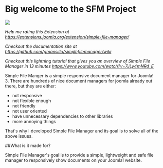 # Big welcome to the SFM Project

![](http://www.simplefilemanager.eu/images/touch-document-intro.png)

*Help me rating this Extension at https://extensions.joomla.org/extension/simple-file-manager/*  

*Checkout the documentation site at https://github.com/gmansillo/simplefilemanager/wiki*  

*Checkout this lightning tutorial that gives you an overview of Simple File Manager in 13 minutes https://www.youtube.com/watch?v=7JLy4mNRd_E*  

Simple File Manger is a simple responsive document manager for Joomla! 3. There are hundreds of nice document managers for joomla already out there, but they are either:

-  not responsive
-  not flexible enough
-  not friendly
-  not user oriented
-  have unnecessary dependencies to other libraries
-  more annoying things

That's why I developed Simple File Manager and its goal is to solve all of the above issues.

##What is it made for?

Simple File Manager's goal is to provide a simple, lightweight and safe file manager to responsively show documents on your Joomla! website. 
